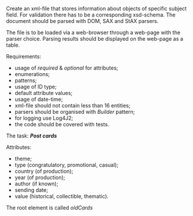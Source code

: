 Create an xml-file that stores information about objects of specific subject field.
For validation there has to be a corresponding xsd-schema.
The document should be parsed with DOM, SAX and StAX parsers.
   
The file is to be loaded via a web-browser through a web-page with the parser choice.
Parsing results should be displayed on the web-page as a table. 

Requirements:
* usage of *required* & *optional* for attributes;
* enumerations;
* patterns;
* usage of ID type;
* default attribute values;
* usage of date-time;
* xml-file should not contain less than 16 entities;
* parsers should be organised with *Builder* pattern;
* for logging use Log4J2;
* the code should be covered with tests.

The task: ***Post cards***

Attributes:
* theme;
* type (congratulatory, promotional, casual);
* country (of production);
* year (of production);
* author (if known);
* sending date;
* value (historical, collectible, thematic).

The root element is called *oldCards*
